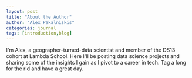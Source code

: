 ```yaml
---
layout: post
title: "About the Author"
author: "Alex Pakalniskis"
categories: journal
tags: [introduction,blog]
---
```


I'm Alex, a geographer-turned-data scientist and member of the DS13 cohort at Lambda School. Here I'll be posting data science projects and sharing some of the insights I gain as I pivot to a career in tech. Tag a long for the rid and have a great day.
